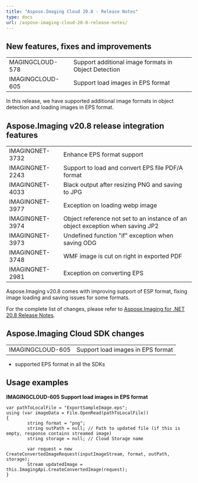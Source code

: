 ```yaml
---
title: "Aspose.Imaging Cloud 20.8 - Release Notes"
type: docs
url: /aspose-imaging-cloud-20-8-release-notes/
---
```


## **New features, fixes and improvements**
|     |     |
| --- | --- |
|MAGINGCLOUD-578|Support additional image formats in Object Detection|
|IMAGINGCLOUD-605|Support load images in EPS format|

In this release, we have supported additional image formats in object detection and loading images in EPS format.

## **Aspose.Imaging v20.8 release integration features**

|     |     |
| --- | --- |
|IMAGINGNET-3732|Enhance EPS format support|
|IMAGINGNET-2243|Support to load and convert EPS file PDF/A format|
|IMAGINGNET-4033|Black output after resizing PNG and saving to JPG|
|IMAGINGNET-3977|Exception on loading webp image|
|IMAGINGNET-3974|Object reference not set to an instance of an object exception when saving JP2|
|IMAGINGNET-3973|Undefined function "if" exception when saving ODG|
|IMAGINGNET-3748|WMF image is cut on right in exported PDF|
|IMAGINGNET-2981|Exception on converting EPS|

Aspose.Imaging v20.8 comes with improving support of ESP format, fixing image loading and saving issues for some formats.

For the complete list of changes, please refer to [Aspose.Imaging for .NET 20.8 Release Notes](https://docs.aspose.com/display/imagingnet/Aspose.Imaging+for+.NET+20.8+-+Release+notes).

## **Aspose.Imaging Cloud SDK changes**

|     |     |
| --- | --- |
|IMAGINGCLOUD-605|Support load images in EPS format|

- supported EPS format in all the SDKs

## **Usage examples**

**IMAGINGCLOUD-605 Support load images in EPS format**

```
var pathToLocalFile = "ExportSampleImage.eps";
using (var imageData = File.OpenRead(pathToLocalFile))
{
        string format = "png";
        string outPath = null; // Path to updated file (if this is empty, response contains streamed image)
        string storage = null; // Cloud Storage name

        var request = new CreateConvertedImageRequest(inputImageStream, format, outPath, storage);
        Stream updatedImage = this.ImagingApi.CreateConvertedImage(request);
}
```